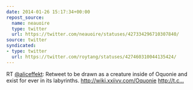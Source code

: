 ```yaml
---
date: 2014-01-26 15:17:34+00:00
repost_source:
  name: neauoire
  type: twitter
  url: https://twitter.com/neauoire/statuses/427334296710307840/
source: twitter
syndicated:
- type: twitter
  url: https://twitter.com/roytang/statuses/427460310044135424/
---
```


RT [@aliceffekt](https://twitter.com/aliceffekt/): Retweet to be drawn as a creature inside of Oquonie and exist for ever in its labyrinths.
http://wiki.xxiivv.com/Oquonie http://t.c…